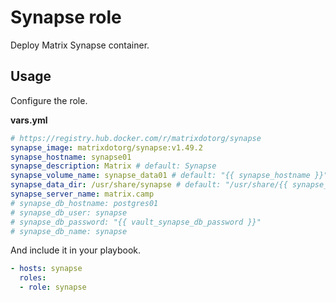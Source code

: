 # Synapse role

Deploy Matrix Synapse container.

## Usage

Configure the role.

**vars.yml**

```yml
# https://registry.hub.docker.com/r/matrixdotorg/synapse
synapse_image: matrixdotorg/synapse:v1.49.2
synapse_hostname: synapse01
synapse_description: Matrix # default: Synapse
synapse_volume_name: synapse_data01 # default: "{{ synapse_hostname }}"
synapse_data_dir: /usr/share/synapse # default: "/usr/share/{{ synapse_hostname }}"
synapse_server_name: matrix.camp
# synapse_db_hostname: postgres01
# synapse_db_user: synapse
# synapse_db_password: "{{ vault_synapse_db_password }}"
# synapse_db_name: synapse
```

And include it in your playbook.

```yml
- hosts: synapse
  roles:
  - role: synapse
```
